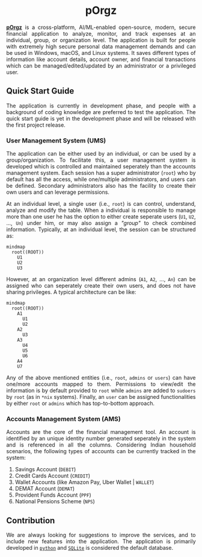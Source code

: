 <h1 align = "center">pOrgz</h1>

<div align = "justify">

[**pOrgz**](https://github.com/pOrgz-dev) is a cross-platform, AI/ML-enabled open-source, modern, secure financial application to analyze, monitor, and track expenses at an individual, group, or organization level.
The application is built for people with extremely high secure personal data management demands and can be used in Windows, macOS, and Linux systems.
It saves different types of information like account details, account owner, and financial transactions which can be managed/edited/updated by an administrator or a privileged user.

## Quick Start Guide

The application is currently in development phase, and people with a background of coding knowledge are preferred to test the application. The quick start guide is yet in the development phase and will be released with the first project release.

### User Management System (UMS)

The application can be either used by an individual, or can be used by a group/organization. To facilitate this, a user management system is developed which is controlled and maintained seperately than the accounts management system. Each session has a super administrator (`root`) who by default has all the access, while one/multiple administrators, and users can be defined. Secondary administrators also has the facility to create their own users and can leverage permissions.

At an individual level, a single user (i.e., `root`) is can control, understand, analyze and modify the table. When a individual is responsible to manage more than one user he has the option to either create seperate users (`U1`, `U2`, ..., `Un`) under him, or may also assign a *"group"* to check combined information. Typically, at an individual level, the session can be structured as:

```mermaid
mindmap
  root((ROOT))
    U1
    U2
    U3
```

However, at an organization level different admins (`A1`, `A2`, ..., `An`) can be assigned who can seperately create their own users, and does not have sharing privileges. A typical architecture can be like:

```mermaid
mindmap
  root((ROOT))
    A1
      U1
      U2
    A2
      U3
    A3
      U4
      U5
      U6
    A4
    U7
```

Any of the above mentioned entities (i.e., `root`, `admins` or `users`) can have one/more accounts mapped to them. Permissions to view/edit the information is by default provided to `root` while `admins` are added to `sudoers` by `root` (as in `*nix` systems). Finally, an `user` can be assigned functionalities by either `root` or `admins` which has top-to-bottom approach.

### Accounts Management System (AMS)

Accounts are the core of the financial management tool. An account is identified by an unique identity number generated seperately in the system and is referenced in all the columns. Considering Indian household scenarios, the following types of accounts can be currently tracked in the system:
  1. Savings Account (`DEBIT`)
  2. Credit Cards Account (`CREDIT`)
  3. Wallet Accounts (like Amazon Pay, Uber Wallet | `WALLET`)
  4. DEMAT Account (`DEMAT`)
  5. Provident Funds Account (`PPF`)
  6. National Pensions Scheme (`NPS`)

## Contribution

We are always looking for suggestions to improve the services, and to include new features into the application. The application is primarily developed in [`python`](https://www.python.org/) and [`SQLite`](https://sqlite.org/index.html) is considered the default database.

</div>
